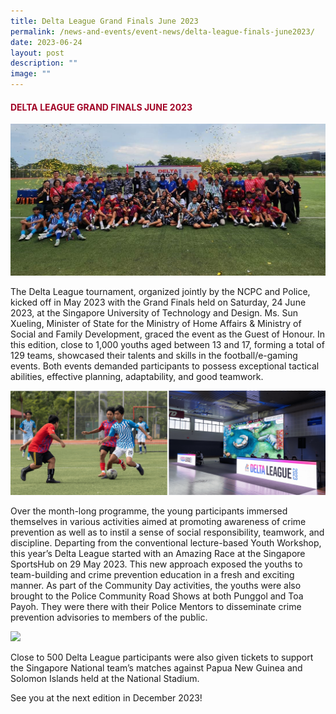 ```yaml
---
title: Delta League Grand Finals June 2023
permalink: /news-and-events/event-news/delta-league-finals-june2023/
date: 2023-06-24
layout: post
description: ""
image: ""
---
```

#### <font style="color:#a20427;"> DELTA LEAGUE GRAND FINALS JUNE 2023 </font>

![](/images/Events/delta%20league%20final%20(full).jpg)

The Delta League tournament, organized jointly by the NCPC and Police, kicked off in May 2023 with the Grand Finals held on Saturday, 24 June 2023, at the Singapore University of Technology and Design. Ms. Sun Xueling, Minister of State for the Ministry of Home Affairs &amp; Ministry of Social and Family Development, graced the event as the Guest of Honour. In this edition, close to 1,000 youths aged between 13 and 17, forming a total of 129 teams, showcased their talents and skills in the football/e-gaming events. Both events demanded participants to possess exceptional tactical abilities, effective planning, adaptability, and good teamwork.

![](/images/Events/delta%20league%201.png)

Over the month-long programme, the young participants immersed themselves in various activities aimed at promoting awareness of crime prevention as well as to instil a sense of social responsibility, teamwork, and discipline. Departing from the conventional lecture-based Youth Workshop, this year’s Delta League started with an Amazing Race at the Singapore SportsHub on 29 May 2023. This new approach exposed the youths to team-building and crime prevention education in a fresh and exciting manner. As part of the Community Day activities, the youths were also brought to the Police Community Road Shows at both Punggol and Toa Payoh. They were there with their Police Mentors to disseminate crime prevention advisories to members of the public.

![](/images/Events/delta%20league%20june%2023%202.png)

Close to 500 Delta League participants were also given tickets to support the Singapore National team’s matches against Papua New Guinea and Solomon Islands held at the National Stadium.

See you at the next edition in December 2023!